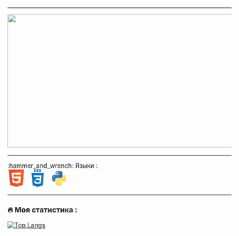<div id="header" align="center">
<img src="" width="100"/>
</div>
<hr>
<div align="center">
  <img src="https://media.giphy.com/media/dWesBcTLavkZuG35MI/giphy.gif" width="600" height="300"/>
</div>
<hr>
:hammer_and_wrench: Языки :
<div>
  <img src="https://github.com/devicons/devicon/blob/master/icons/html5/html5-original.svg" title="HTML5" alt="HTML" width="40" height="40"/>&nbsp;
  <img src="https://github.com/devicons/devicon/blob/master/icons/css3/css3-plain-wordmark.svg"  title="CSS3" alt="CSS" width="40" height="40"/>&nbsp;
  <img src="https://github.com/devicons/devicon/blob/master/icons/python/python-original.svg" title="python" alt="python" width="40" height="40"/>&nbsp;
</div>
<hr>

### :fire: Моя статистика :
[![Top Langs](https://github-readme-stats.vercel.app/api/top-langs/?username=misha-Tea&langs_count=8&theme=vision-friendly-dark)](https://github.com/anuraghazra/github-readme-stats)
